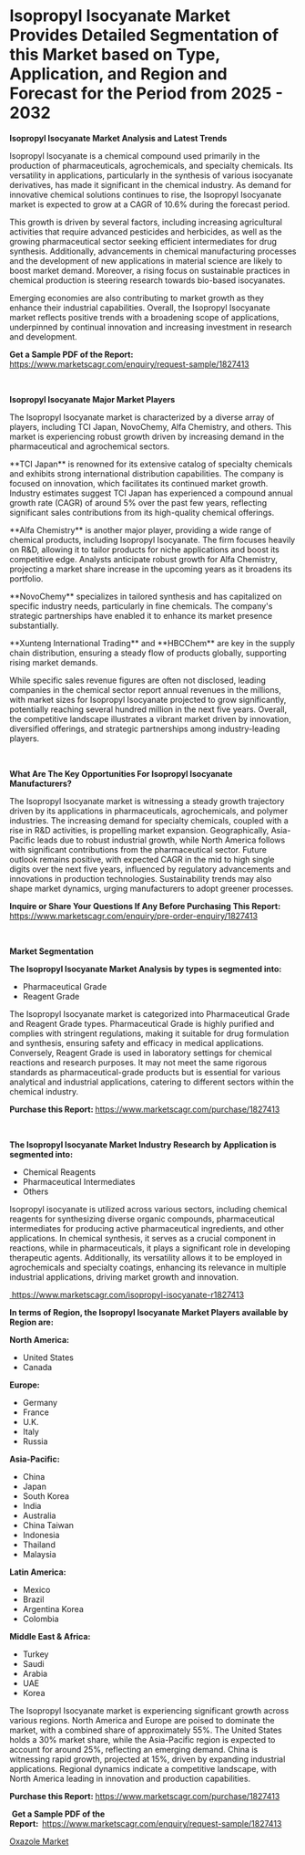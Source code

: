 <p><h1>Isopropyl Isocyanate Market Provides Detailed Segmentation of this Market based on Type, Application, and Region and Forecast for the Period from 2025 - 2032</h1></p><p><strong>Isopropyl Isocyanate Market Analysis and Latest Trends</strong></p>
<p><p>Isopropyl Isocyanate is a chemical compound used primarily in the production of pharmaceuticals, agrochemicals, and specialty chemicals. Its versatility in applications, particularly in the synthesis of various isocyanate derivatives, has made it significant in the chemical industry. As demand for innovative chemical solutions continues to rise, the Isopropyl Isocyanate market is expected to grow at a CAGR of 10.6% during the forecast period. </p><p>This growth is driven by several factors, including increasing agricultural activities that require advanced pesticides and herbicides, as well as the growing pharmaceutical sector seeking efficient intermediates for drug synthesis. Additionally, advancements in chemical manufacturing processes and the development of new applications in material science are likely to boost market demand. Moreover, a rising focus on sustainable practices in chemical production is steering research towards bio-based isocyanates. </p><p>Emerging economies are also contributing to market growth as they enhance their industrial capabilities. Overall, the Isopropyl Isocyanate market reflects positive trends with a broadening scope of applications, underpinned by continual innovation and increasing investment in research and development.</p></p>
<p><strong>Get a Sample PDF of the Report:&nbsp;</strong> <a href="https://www.marketscagr.com/enquiry/request-sample/1827413?utm_campaign=2097&utm_medium=2&utm_source=Github&utm_content=ia&utm_term=31012025&utm_id=isopropyl-isocyanate">https://www.marketscagr.com/enquiry/request-sample/1827413</a></p>
<p>&nbsp;</p>
<p><strong>Isopropyl Isocyanate Major Market Players</strong></p>
<p><p>The Isopropyl Isocyanate market is characterized by a diverse array of players, including TCI Japan, NovoChemy, Alfa Chemistry, and others. This market is experiencing robust growth driven by increasing demand in the pharmaceutical and agrochemical sectors.</p><p>**TCI Japan** is renowned for its extensive catalog of specialty chemicals and exhibits strong international distribution capabilities. The company is focused on innovation, which facilitates its continued market growth. Industry estimates suggest TCI Japan has experienced a compound annual growth rate (CAGR) of around 5% over the past few years, reflecting significant sales contributions from its high-quality chemical offerings.</p><p>**Alfa Chemistry** is another major player, providing a wide range of chemical products, including Isopropyl Isocyanate. The firm focuses heavily on R&D, allowing it to tailor products for niche applications and boost its competitive edge. Analysts anticipate robust growth for Alfa Chemistry, projecting a market share increase in the upcoming years as it broadens its portfolio. </p><p>**NovoChemy** specializes in tailored synthesis and has capitalized on specific industry needs, particularly in fine chemicals. The company's strategic partnerships have enabled it to enhance its market presence substantially.</p><p>**Xunteng International Trading** and **HBCChem** are key in the supply chain distribution, ensuring a steady flow of products globally, supporting rising market demands.</p><p>While specific sales revenue figures are often not disclosed, leading companies in the chemical sector report annual revenues in the millions, with market sizes for Isopropyl Isocyanate projected to grow significantly, potentially reaching several hundred million in the next five years. Overall, the competitive landscape illustrates a vibrant market driven by innovation, diversified offerings, and strategic partnerships among industry-leading players.</p></p>
<p>&nbsp;</p>
<p><strong>What Are The Key Opportunities For Isopropyl Isocyanate Manufacturers?</strong></p>
<p><p>The Isopropyl Isocyanate market is witnessing a steady growth trajectory driven by its applications in pharmaceuticals, agrochemicals, and polymer industries. The increasing demand for specialty chemicals, coupled with a rise in R&D activities, is propelling market expansion. Geographically, Asia-Pacific leads due to robust industrial growth, while North America follows with significant contributions from the pharmaceutical sector. Future outlook remains positive, with expected CAGR in the mid to high single digits over the next five years, influenced by regulatory advancements and innovations in production technologies. Sustainability trends may also shape market dynamics, urging manufacturers to adopt greener processes.</p></p>
<p><strong>Inquire or Share Your Questions If Any Before Purchasing This Report:</strong> <a href="https://www.marketscagr.com/enquiry/pre-order-enquiry/1827413?utm_campaign=2097&utm_medium=2&utm_source=Github&utm_content=ia&utm_term=31012025&utm_id=isopropyl-isocyanate">https://www.marketscagr.com/enquiry/pre-order-enquiry/1827413</a></p>
<p>&nbsp;</p>
<p><strong>Market Segmentation</strong></p>
<p><strong>The Isopropyl Isocyanate Market Analysis by types is segmented into:</strong></p>
<p><ul><li>Pharmaceutical Grade</li><li>Reagent Grade</li></ul></p>
<p><p>The Isopropyl Isocyanate market is categorized into Pharmaceutical Grade and Reagent Grade types. Pharmaceutical Grade is highly purified and complies with stringent regulations, making it suitable for drug formulation and synthesis, ensuring safety and efficacy in medical applications. Conversely, Reagent Grade is used in laboratory settings for chemical reactions and research purposes. It may not meet the same rigorous standards as pharmaceutical-grade products but is essential for various analytical and industrial applications, catering to different sectors within the chemical industry.</p></p>
<p><strong>Purchase this Report:&nbsp;</strong><a href="https://www.marketscagr.com/purchase/1827413?utm_campaign=2097&utm_medium=2&utm_source=Github&utm_content=ia&utm_term=31012025&utm_id=isopropyl-isocyanate">https://www.marketscagr.com/purchase/1827413</a></p>
<p>&nbsp;</p>
<p><strong>The Isopropyl Isocyanate Market Industry Research by Application is segmented into:</strong></p>
<p><ul><li>Chemical Reagents</li><li>Pharmaceutical Intermediates</li><li>Others</li></ul></p>
<p><p>Isopropyl isocyanate is utilized across various sectors, including chemical reagents for synthesizing diverse organic compounds, pharmaceutical intermediates for producing active pharmaceutical ingredients, and other applications. In chemical synthesis, it serves as a crucial component in reactions, while in pharmaceuticals, it plays a significant role in developing therapeutic agents. Additionally, its versatility allows it to be employed in agrochemicals and specialty coatings, enhancing its relevance in multiple industrial applications, driving market growth and innovation.</p></p>
<p><a href="https://www.marketscagr.com/isopropyl-isocyanate-r1827413?utm_campaign=2097&utm_medium=2&utm_source=Github&utm_content=ia&utm_term=31012025&utm_id=isopropyl-isocyanate">&nbsp;https://www.marketscagr.com/isopropyl-isocyanate-r1827413</a></p>
<p><strong>In terms of Region, the Isopropyl Isocyanate Market Players available by Region are:</strong></p>
<p>
    <p> <strong> North America: </strong>
        <ul>
            <li>United States</li>
            <li>Canada</li>
        </ul>
        </p> 
    <p> <strong> Europe: </strong>
        <ul>
            <li>Germany</li>
            <li>France</li>
            <li>U.K.</li>
            <li>Italy</li>
            <li>Russia</li>
        </ul>
        </p> 
    <p> <strong> Asia-Pacific: </strong>
        <ul>
            <li>China</li>
            <li>Japan</li>
            <li>South Korea</li>
            <li>India</li>
            <li>Australia</li>
            <li>China Taiwan</li>
            <li>Indonesia</li>
            <li>Thailand</li>
            <li>Malaysia</li>
        </ul>
        </p> 
    <p> <strong> Latin America: </strong>
        <ul>
            <li>Mexico</li>
            <li>Brazil</li>
            <li>Argentina Korea</li>
            <li>Colombia</li>
        </ul>
        </p> 
    <p> <strong> Middle East & Africa: </strong>
        <ul>
            <li>Turkey</li>
            <li>Saudi</li>
            <li>Arabia</li>
            <li>UAE</li>
            <li>Korea</li>
        </ul>
    </p>
    </p>
<p><p>The Isopropyl Isocyanate market is experiencing significant growth across various regions. North America and Europe are poised to dominate the market, with a combined share of approximately 55%. The United States holds a 30% market share, while the Asia-Pacific region is expected to account for around 25%, reflecting an emerging demand. China is witnessing rapid growth, projected at 15%, driven by expanding industrial applications. Regional dynamics indicate a competitive landscape, with North America leading in innovation and production capabilities.</p></p>
<p><strong>Purchase this Report: </strong><a href="https://www.marketscagr.com/purchase/1827413?utm_campaign=2097&utm_medium=2&utm_source=Github&utm_content=ia&utm_term=31012025&utm_id=isopropyl-isocyanate">https://www.marketscagr.com/purchase/1827413</a></p>
<p>&nbsp;<strong>Get a Sample PDF of the Report:&nbsp;&nbsp;</strong><a href="https://www.marketscagr.com/enquiry/request-sample/1827413?utm_campaign=2097&utm_medium=2&utm_source=Github&utm_content=ia&utm_term=31012025&utm_id=isopropyl-isocyanate">https://www.marketscagr.com/enquiry/request-sample/1827413</a></p>
<p><strong></strong></p>
<p><p><a href="https://github.com/FlorianWolf90/Market-Research-Report-List-1/blob/main/oxazole-market.md?utm_campaign=2097&utm_medium=2&utm_source=Github&utm_content=ia&utm_term=31012025&utm_id=isopropyl-isocyanate">Oxazole Market</a></p></p>